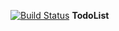 [![Build Status](https://travis-ci.org/danielmaria/TodoList.svg?branch=master)](https://travis-ci.org/danielmaria/TodoList)
**TodoList**
